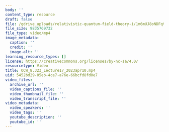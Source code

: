 ```yaml
---
body: ''
content_type: resource
draft: false
file: /gdrive_uploads/relativistic-quantum-field-theory-i/1m6mUJ8oNDFqVYLflNmS2BZ6XwoNkUGaO/ocw_8323_lecture17_2023apr10.mp4
file_size: 9835769732
file_type: video/mp4
image_metadata:
  caption: ''
  credit: ''
  image-alt: ''
learning_resource_types: []
license: https://creativecommons.org/licenses/by-nc-sa/4.0/
resourcetype: Video
title: OCW_8.323_Lecture17_2023apr10.mp4
uid: 5452bd29-05eb-4ce7-a76e-66bcfd8fd0e7
video_files:
  archive_url: ''
  video_captions_file: ''
  video_thumbnail_file: ''
  video_transcript_file: ''
video_metadata:
  video_speakers: ''
  video_tags: ''
  youtube_description: ''
  youtube_id: ''
---
```

